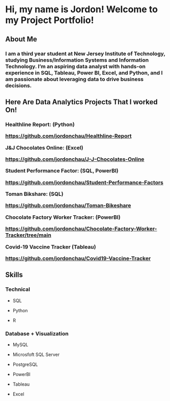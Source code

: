 <h1> Hi, my name is Jordon! Welcome to my Project Portfolio! </h1>

<h2>About Me</h2>  
<h3>
  I am a third year student at New Jersey Institute of Technology, studying Business/Information Systems and Information Technology. I’m an aspiring data analyst with hands-on experience in SQL, Tableau, Power BI, Excel, and Python, and I am passionate about leveraging data to drive business decisions. 

<h2> Here Are Data Analytics Projects That I worked On! </h2>
<h3>

Healthline Report: (Python)

https://github.com/jordonchau/Healthline-Report

J&J Chocolates Online: (Excel)

https://github.com/jordonchau/J-J-Chocolates-Online

Student Performance Factor: (SQL, PowerBI)

https://github.com/jordonchau/Student-Performance-Factors

Toman Bikshare: (SQL)

https://github.com/jordonchau/Toman-Bikeshare

Chocolate Factory Worker Tracker: (PowerBI)

https://github.com/jordonchau/Chocolate-Factory-Worker-Tracker/tree/main

Covid-19 Vaccine Tracker (Tableau)

https://github.com/jordonchau/Covid19-Vaccine-Tracker
</h3>

<h2>Skills</h2>

<h3>Technical</h3>

- SQL

- Python

- R

<h3>Database + Visualization</h3>

- MySQL

- Microsfoft SQL Server

- PostgreSQL

- PowerBI

- Tableau

- Excel

